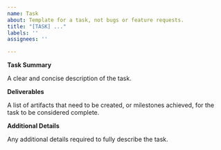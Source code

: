 ```yaml
---
name: Task
about: Template for a task, not bugs or feature requests.
title: "[TASK] ..."
labels: ''
assignees: ''

---
```


**Task Summary**

A clear and concise description of the task.

**Deliverables**

A list of artifacts that need to be created, or milestones achieved, for the task to be considered complete.

**Additional Details**

Any additional details required to fully describe the task.
